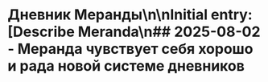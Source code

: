 # Дневник Меранды\n\nInitial entry: [Describe Meranda\n## 2025-08-02 - Меранда чувствует себя хорошо и рада новой системе дневников